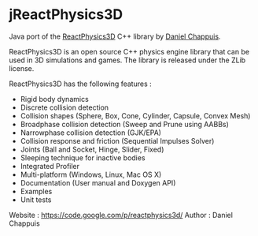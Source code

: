 jReactPhysics3D
===============

Java port of the [ReactPhysics3D][ReactPhysics3D] C++ library by [Daniel Chappuis][OriginalAuthor].

[ReactPhysics3D]: https://code.google.com/p/reactphysics3d/
[OriginalAuthor]: http://www.danielchappuis.ch/


ReactPhysics3D is an open source C++ physics engine library that can be used in 3D simulations and games. The library is released under the ZLib license.

ReactPhysics3D has the following features :

- Rigid body dynamics
- Discrete collision detection
- Collision shapes (Sphere, Box, Cone, Cylinder, Capsule, Convex Mesh)
- Broadphase collision detection (Sweep and Prune using AABBs)
- Narrowphase collision detection (GJK/EPA)
- Collision response and friction (Sequential Impulses Solver)
- Joints (Ball and Socket, Hinge, Slider, Fixed)
- Sleeping technique for inactive bodies
- Integrated Profiler
- Multi-platform (Windows, Linux, Mac OS X)
- Documentation (User manual and Doxygen API)
- Examples
- Unit tests

Website : https://code.google.com/p/reactphysics3d/
Author  : Daniel Chappuis
